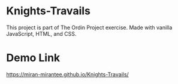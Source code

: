 # Knights-Travails

This project is part of The Ordin Project exercise. Made with vanilla JavaScript, HTML, and CSS.

# Demo Link

https://miran-mirantee.github.io/Knights-Travails/
